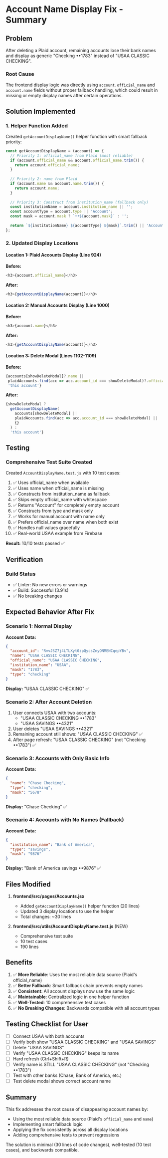 # Account Name Display Fix - Summary

## Problem
After deleting a Plaid account, remaining accounts lose their bank names and display as generic "Checking ••1783" instead of "USAA CLASSIC CHECKING".

### Root Cause
The frontend display logic was directly using `account.official_name` and `account.name` fields without proper fallback handling, which could result in missing or empty display names after certain operations.

## Solution Implemented

### 1. Helper Function Added
Created `getAccountDisplayName()` helper function with smart fallback priority:

```javascript
const getAccountDisplayName = (account) => {
  // Priority 1: official_name from Plaid (most reliable)
  if (account.official_name && account.official_name.trim()) {
    return account.official_name;
  }
  
  // Priority 2: name from Plaid
  if (account.name && account.name.trim()) {
    return account.name;
  }
  
  // Priority 3: Construct from institution_name (fallback only)
  const institutionName = account.institution_name || '';
  const accountType = account.type || 'Account';
  const mask = account.mask ? `••${account.mask}` : '';
  
  return `${institutionName} ${accountType} ${mask}`.trim() || 'Account';
};
```

### 2. Updated Display Locations

#### Location 1: Plaid Accounts Display (Line 924)
**Before:**
```javascript
<h3>{account.official_name}</h3>
```

**After:**
```javascript
<h3>{getAccountDisplayName(account)}</h3>
```

#### Location 2: Manual Accounts Display (Line 1000)
**Before:**
```javascript
<h3>{account.name}</h3>
```

**After:**
```javascript
<h3>{getAccountDisplayName(account)}</h3>
```

#### Location 3: Delete Modal (Lines 1102-1109)
**Before:**
```javascript
{accounts[showDeleteModal]?.name || 
 plaidAccounts.find(acc => acc.account_id === showDeleteModal)?.official_name || 
 'this account'}
```

**After:**
```javascript
{showDeleteModal ? 
  getAccountDisplayName(
    accounts[showDeleteModal] || 
    plaidAccounts.find(acc => acc.account_id === showDeleteModal) || 
    {}
  ) : 
  'this account'}
```

## Testing

### Comprehensive Test Suite Created
Created `AccountDisplayName.test.js` with 10 test cases:

1. ✅ Uses official_name when available
2. ✅ Uses name when official_name is missing
3. ✅ Constructs from institution_name as fallback
4. ✅ Skips empty official_name with whitespace
5. ✅ Returns "Account" for completely empty account
6. ✅ Constructs from type and mask only
7. ✅ Works for manual account with name only
8. ✅ Prefers official_name over name when both exist
9. ✅ Handles null values gracefully
10. ✅ Real-world USAA example from Firebase

**Result:** 10/10 tests passed ✅

## Verification

### Build Status
- ✅ Linter: No new errors or warnings
- ✅ Build: Successful (3.91s)
- ✅ No breaking changes

## Expected Behavior After Fix

### Scenario 1: Normal Display
**Account Data:**
```json
{
  "account_id": "RvvJSZ7j4LTLXyt0zpQycsZnyONMENCqepYBv",
  "name": "USAA CLASSIC CHECKING",
  "official_name": "USAA CLASSIC CHECKING",
  "institution_name": "USAA",
  "mask": "1783",
  "type": "checking"
}
```

**Display:** "USAA CLASSIC CHECKING" ✅

### Scenario 2: After Account Deletion
1. User connects USAA with two accounts:
   - "USAA CLASSIC CHECKING ••1783"
   - "USAA SAVINGS ••4321"
2. User deletes "USAA SAVINGS ••4321"
3. Remaining account still shows: "USAA CLASSIC CHECKING" ✅
4. After page refresh: "USAA CLASSIC CHECKING" (not "Checking ••1783") ✅

### Scenario 3: Accounts with Only Basic Info
**Account Data:**
```json
{
  "name": "Chase Checking",
  "type": "checking",
  "mask": "5678"
}
```

**Display:** "Chase Checking" ✅

### Scenario 4: Accounts with No Names (Fallback)
**Account Data:**
```json
{
  "institution_name": "Bank of America",
  "type": "savings",
  "mask": "9876"
}
```

**Display:** "Bank of America savings ••9876" ✅

## Files Modified

1. **frontend/src/pages/Accounts.jsx**
   - Added `getAccountDisplayName()` helper function (20 lines)
   - Updated 3 display locations to use the helper
   - Total changes: ~30 lines

2. **frontend/src/utils/AccountDisplayName.test.js** (NEW)
   - Comprehensive test suite
   - 10 test cases
   - 190 lines

## Benefits

1. ✅ **More Reliable**: Uses the most reliable data source (Plaid's official_name)
2. ✅ **Better Fallback**: Smart fallback chain prevents empty names
3. ✅ **Consistent**: All account displays now use the same logic
4. ✅ **Maintainable**: Centralized logic in one helper function
5. ✅ **Well-Tested**: 10 comprehensive test cases
6. ✅ **No Breaking Changes**: Backwards compatible with all account types

## Testing Checklist for User

- [ ] Connect USAA with both accounts
- [ ] Verify both show "USAA CLASSIC CHECKING" and "USAA SAVINGS"
- [ ] Delete "USAA SAVINGS"
- [ ] Verify "USAA CLASSIC CHECKING" keeps its name
- [ ] Hard refresh (Ctrl+Shift+R)
- [ ] Verify name is STILL "USAA CLASSIC CHECKING" (not "Checking ••1783")
- [ ] Test with other banks (Chase, Bank of America, etc.)
- [ ] Test delete modal shows correct account name

## Summary

This fix addresses the root cause of disappearing account names by:
- Using the most reliable data source (Plaid's `official_name` and `name`)
- Implementing smart fallback logic
- Applying the fix consistently across all display locations
- Adding comprehensive tests to prevent regressions

The solution is minimal (30 lines of code changes), well-tested (10 test cases), and backwards compatible.
